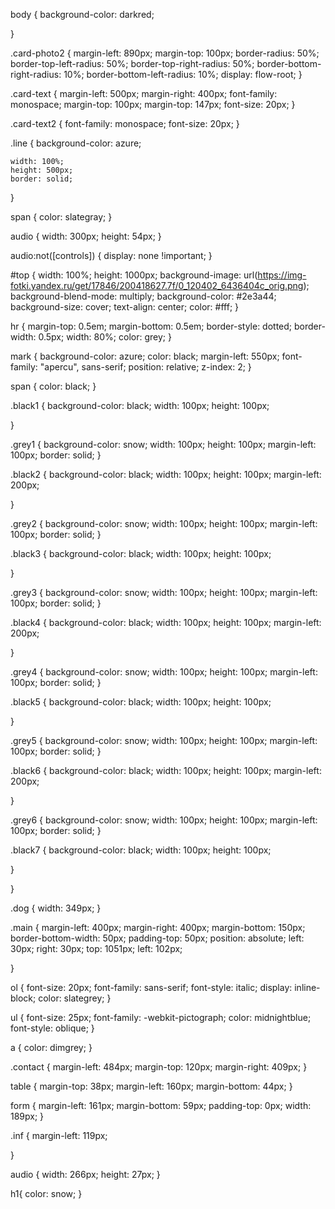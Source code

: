 body {
    background-color: darkred;

}

.card-photo2 {
    margin-left: 890px;
    margin-top: 100px;
    border-radius: 50%;
    border-top-left-radius: 50%;
    border-top-right-radius: 50%;
    border-bottom-right-radius: 10%;
    border-bottom-left-radius: 10%;
    display: flow-root;
}

.card-text {
    margin-left: 500px;
    margin-right: 400px;
    font-family: monospace;
    margin-top: 100px;
    margin-top: 147px;
    font-size: 20px;
}

.card-text2 {
    font-family: monospace;
    font-size: 20px;
}

.line {
    background-color: azure;

    width: 100%;
    height: 500px;
    border: solid;

}

span {
    color: slategray;
}

audio {
    width: 300px;
    height: 54px;
}

audio:not([controls]) {
    display: none !important;
}

#top {
    width: 100%;
    height: 1000px;
    background-image: url(https://img-fotki.yandex.ru/get/17846/200418627.7f/0_120402_6436404c_orig.png);
    background-blend-mode: multiply;
    background-color: #2e3a44;
    background-size: cover;
    text-align: center;
    color: #fff;
}

hr {
    margin-top: 0.5em;
    margin-bottom: 0.5em;
    border-style: dotted;
    border-width: 0.5px;
    width: 80%;
    color: grey;
}

mark {
    background-color: azure;
    color: black;
    margin-left: 550px;
    font-family: "apercu", sans-serif;
    position: relative;
    z-index: 2;
}

span {
    color: black;
}


.black1 {
    background-color: black;
    width: 100px;
    height: 100px;

}

.grey1 {
    background-color: snow;
    width: 100px;
    height: 100px;
    margin-left: 100px;
    border: solid;
}

.black2 {
    background-color: black;
    width: 100px;
    height: 100px;
    margin-left: 200px;

}

.grey2 {
    background-color: snow;
    width: 100px;
    height: 100px;
    margin-left: 100px;
    border: solid;
}

.black3 {
    background-color: black;
    width: 100px;
    height: 100px;

}

.grey3 {
    background-color: snow;
    width: 100px;
    height: 100px;
    margin-left: 100px;
    border: solid;
}

.black4 {
    background-color: black;
    width: 100px;
    height: 100px;
    margin-left: 200px;

}



.grey4 {
    background-color: snow;
    width: 100px;
    height: 100px;
    margin-left: 100px;
    border: solid;
}



.black5 {
    background-color: black;
    width: 100px;
    height: 100px;


}

.grey5 {
    background-color: snow;
    width: 100px;
    height: 100px;
    margin-left: 100px;
    border: solid;
}

.black6 {
    background-color: black;
    width: 100px;
    height: 100px;
    margin-left: 200px;

}

.grey6 {
    background-color: snow;
    width: 100px;
    height: 100px;
    margin-left: 100px;
    border: solid;
}

.black7 {
    background-color: black;
    width: 100px;
    height: 100px;

}


}

.dog {
    width: 349px;
}

.main {
    margin-left: 400px;
    margin-right: 400px;
    margin-bottom: 150px;
    border-bottom-width: 50px;
    padding-top: 50px;
    position: absolute;
    left: 30px;
    right: 30px;
    top: 1051px;
    left: 102px;



}

ol {
    font-size: 20px;
    font-family: sans-serif;
    font-style: italic;
    display: inline-block;
    color: slategrey;
}

ul {
    font-size: 25px;
    font-family: -webkit-pictograph;
    color: midnightblue;
    font-style: oblique;
}

a {
    color: dimgrey;
}

.contact {
    margin-left: 484px;
    margin-top: 120px;
    margin-right: 409px;
}

table {
    margin-top: 38px;
    margin-left: 160px;
    margin-bottom: 44px;
}

form {
    margin-left: 161px;
    margin-bottom: 59px;
    padding-top: 0px;
    width: 189px;
}

.inf {
    margin-left: 119px;

}

audio {
    width: 266px;
    height: 27px;
}

h1{
    color: snow;
}
